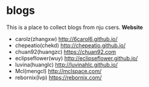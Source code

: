 # blogs
This is a place to collect blogs from nju csers.
**Website**

* carolz(zhangxw) http://6carol6.github.io/
* chepeatio(chekd) http://chepeatio.github.io/
* chuan92(huangzc) https://chuan92.com
* eclipseflower(wuy) http://eclipseflower.github.io/
* luvina(huanglc) http://luvinahlc.github.io/
* Mcl(mengcl) http://mclspace.com/
* rebornix(lvp) https://rebornix.com/
